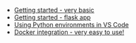 * [Getting started - very basic](https://code.visualstudio.com/docs/python/python-tutorial)
* [Getting started - flask app](https://code.visualstudio.com/docs/python/tutorial-flask)
* [Using Python environments in VS Code](https://code.visualstudio.com/docs/python/environments)
* [Docker integration - very easy to use!](https://medium.com/devopslinks/running-a-flask-app-in-a-docker-containers-with-vs-code-docker-extension-6e6a2460fcd7)